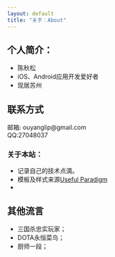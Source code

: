 ```yaml
---
layout: default
title: "关于：About"
---
```


## 个人简介：

* 陈秋松
* iOS、Android应用开发爱好者
* 现居苏州

## 联系方式

<p class="contact">
邮箱: ouyanglip@gmail.com <br/>
QQ:27048037
</p>

### 关于本站：

* 记录自己的技术点滴。
* 模板及样式来源[Useful Paradigm](http://usefulparadigm.com/)
* 

## 其他流言
* 三国杀忠实玩家；
* DOTA永恒菜鸟；
* 厨师一段；
